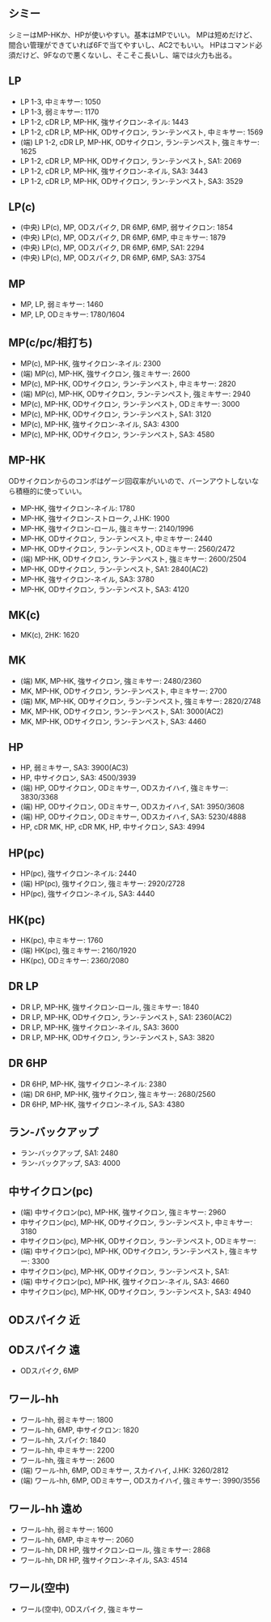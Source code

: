 ## シミー

シミーはMP-HKか、HPが使いやすい。基本はMPでいい。
MPは短めだけど、間合い管理ができていれば6Fで当てやすいし、AC2でもいい。
HPはコマンド必須だけど、9Fなので悪くないし、そこそこ長いし、端では火力も出る。

## LP

- LP 1-3, 中ミキサー: 1050
- LP 1-3, 弱ミキサー: 1170
- LP 1-2, cDR LP, MP-HK, 強サイクロン-ネイル: 1443
- LP 1-2, cDR LP, MP-HK, ODサイクロン, ラン-テンペスト, 中ミキサー: 1569
- (端) LP 1-2, cDR LP, MP-HK, ODサイクロン, ラン-テンペスト, 強ミキサー: 1625
- LP 1-2, cDR LP, MP-HK, ODサイクロン, ラン-テンペスト, SA1: 2069
- LP 1-2, cDR LP, MP-HK, 強サイクロン-ネイル, SA3: 3443
- LP 1-2, cDR LP, MP-HK, ODサイクロン, ラン-テンペスト, SA3: 3529

## LP(c)

- (中央) LP(c), MP, ODスパイク, DR 6MP, 6MP, 弱サイクロン: 1854
- (中央) LP(c), MP, ODスパイク, DR 6MP, 6MP, 中ミキサー: 1879
- (中央) LP(c), MP, ODスパイク, DR 6MP, 6MP, SA1: 2294
- (中央) LP(c), MP, ODスパイク, DR 6MP, 6MP, SA3: 3754

## MP

- MP, LP, 弱ミキサー: 1460
- MP, LP, ODミキサー: 1780/1604

## MP(c/pc/相打ち)

- MP(c), MP-HK, 強サイクロン-ネイル: 2300
- (端) MP(c), MP-HK, 強サイクロン, 強ミキサー: 2600
- MP(c), MP-HK, ODサイクロン, ラン-テンペスト, 中ミキサー: 2820
- (端) MP(c), MP-HK, ODサイクロン, ラン-テンペスト, 強ミキサー: 2940
- MP(c), MP-HK, ODサイクロン, ラン-テンペスト, ODミキサー: 3000
- MP(c), MP-HK, ODサイクロン, ラン-テンペスト, SA1: 3120
- MP(c), MP-HK, 強サイクロン-ネイル, SA3: 4300
- MP(c), MP-HK, ODサイクロン, ラン-テンペスト, SA3: 4580

## MP-HK

ODサイクロンからのコンボはゲージ回収率がいいので、バーンアウトしないなら積極的に使っていい。

- MP-HK, 強サイクロン-ネイル: 1780
- MP-HK, 強サイクロン-ストローク, J.HK: 1900
- MP-HK, 強サイクロン-ロール, 強ミキサー: 2140/1996
- MP-HK, ODサイクロン, ラン-テンペスト, 中ミキサー: 2440
- MP-HK, ODサイクロン, ラン-テンペスト, ODミキサー: 2560/2472
- (端) MP-HK, ODサイクロン, ラン-テンペスト, 強ミキサー: 2600/2504
- MP-HK, ODサイクロン, ラン-テンペスト, SA1: 2840(AC2)
- MP-HK, 強サイクロン-ネイル, SA3: 3780
- MP-HK, ODサイクロン, ラン-テンペスト, SA3: 4120

## MK(c)

- MK(c), 2HK: 1620

## MK

- (端) MK, MP-HK, 強サイクロン, 強ミキサー: 2480/2360
- MK, MP-HK, ODサイクロン, ラン-テンペスト, 中ミキサー: 2700
- (端) MK, MP-HK, ODサイクロン, ラン-テンペスト, 強ミキサー: 2820/2748
- MK, MP-HK, ODサイクロン, ラン-テンペスト, SA1: 3000(AC2)
- MK, MP-HK, ODサイクロン, ラン-テンペスト, SA3: 4460

## HP

- HP, 弱ミキサー, SA3: 3900(AC3)
- HP, 中サイクロン, SA3: 4500/3939
- (端) HP, ODサイクロン, ODミキサー, ODスカイハイ, 強ミキサー: 3830/3368
- (端) HP, ODサイクロン, ODミキサー, ODスカイハイ, SA1: 3950/3608
- (端) HP, ODサイクロン, ODミキサー, ODスカイハイ, SA3: 5230/4888
- HP, cDR MK, HP, cDR MK, HP, 中サイクロン, SA3: 4994

## HP(pc)

- HP(pc), 強サイクロン-ネイル: 2440
- (端) HP(pc), 強サイクロン, 強ミキサー: 2920/2728
- HP(pc), 強サイクロン-ネイル, SA3: 4440

## HK(pc)

- HK(pc), 中ミキサー: 1760
- (端) HK(pc), 強ミキサー: 2160/1920
- HK(pc), ODミキサー: 2360/2080

## DR LP

- DR LP, MP-HK, 強サイクロン-ロール, 強ミキサー: 1840
- DR LP, MP-HK, ODサイクロン, ラン-テンペスト, SA1: 2360(AC2)
- DR LP, MP-HK, 強サイクロン-ネイル, SA3: 3600
- DR LP, MP-HK, ODサイクロン, ラン-テンペスト, SA3: 3820

## DR 6HP

- DR 6HP, MP-HK, 強サイクロン-ネイル: 2380
- (端) DR 6HP, MP-HK, 強サイクロン, 強ミキサー: 2680/2560
- DR 6HP, MP-HK, 強サイクロン-ネイル, SA3: 4380

## ラン-バックアップ

- ラン-バックアップ, SA1: 2480
- ラン-バックアップ, SA3: 4000

## 中サイクロン(pc)

- (端) 中サイクロン(pc), MP-HK, 強サイクロン, 強ミキサー: 2960
- 中サイクロン(pc), MP-HK, ODサイクロン, ラン-テンペスト, 中ミキサー: 3180
- 中サイクロン(pc), MP-HK, ODサイクロン, ラン-テンペスト, ODミキサー:
- (端) 中サイクロン(pc), MP-HK, ODサイクロン, ラン-テンペスト, 強ミキサー: 3300
- 中サイクロン(pc), MP-HK, ODサイクロン, ラン-テンペスト, SA1:
- (端) 中サイクロン(pc), MP-HK, 強サイクロン-ネイル, SA3: 4660
- 中サイクロン(pc), MP-HK, ODサイクロン, ラン-テンペスト, SA3: 4940

## ODスパイク 近

## ODスパイク 遠

- ODスパイク, 6MP

## ワール-hh

- ワール-hh, 弱ミキサー: 1800
- ワール-hh, 6MP, 中サイクロン: 1820
- ワール-hh, スパイク: 1840
- ワール-hh, 中ミキサー: 2200
- ワール-hh, 強ミキサー: 2600
- (端) ワール-hh, 6MP, ODミキサー, スカイハイ, J.HK: 3260/2812
- (端) ワール-hh, 6MP, ODミキサー, ODスカイハイ, 強ミキサー: 3990/3556

## ワール-hh 遠め

- ワール-hh, 弱ミキサー: 1600
- ワール-hh, 6MP, 中ミキサー: 2060
- ワール-hh, DR HP, 強サイクロン-ロール, 強ミキサー: 2868
- ワール-hh, DR HP, 強サイクロン-ネイル, SA3: 4514

## ワール(空中)

- ワール(空中), ODスパイク, 強ミキサー
